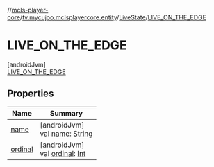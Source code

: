 //[mcls-player-core](../../../../index.md)/[tv.mycujoo.mclsplayercore.entity](../../index.md)/[LiveState](../index.md)/[LIVE_ON_THE_EDGE](index.md)

# LIVE_ON_THE_EDGE

[androidJvm]\
[LIVE_ON_THE_EDGE](index.md)

## Properties

| Name | Summary |
|---|---|
| [name](../-v-o-d/index.md#-372974862%2FProperties%2F483471152) | [androidJvm]<br>val [name](../-v-o-d/index.md#-372974862%2FProperties%2F483471152): [String](https://kotlinlang.org/api/latest/jvm/stdlib/kotlin/-string/index.html) |
| [ordinal](../-v-o-d/index.md#-739389684%2FProperties%2F483471152) | [androidJvm]<br>val [ordinal](../-v-o-d/index.md#-739389684%2FProperties%2F483471152): [Int](https://kotlinlang.org/api/latest/jvm/stdlib/kotlin/-int/index.html) |
